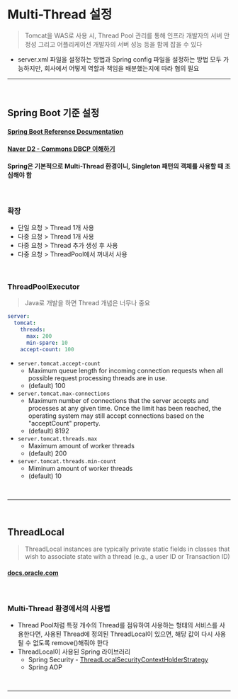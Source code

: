 # Multi-Thread 설정
> Tomcat을 WAS로 사용 시, Thread Pool 관리를 통해 인프라 개발자의 서버 안정성 그리고 어플리케이션 개발자의 서버 성능 등을 함께 잡을 수 있다
* server.xml 파일을 설정하는 방법과 Spring config 파일을 설정하는 방법 모두 가능하지만, 회사에서 어떻게 역할과 책임을 배분했는지에 따라 협의 필요

<hr>
<br>

## Spring Boot 기준 설정
#### [Spring Boot Reference Documentation](https://docs.spring.io/spring-boot/docs/current/reference/html/application-properties.html)
#### [Naver D2 - Commons DBCP 이해하기](https://d2.naver.com/helloworld/5102792)
#### Spring은 기본적으로 Multi-Thread 환경이니, Singleton 패턴의 객체를 사용할 때 조심해야 함

<br>

### 확장
* 단일 요청 > Thread 1개 사용 
* 다중 요청 > Thread 1개 사용
* 다중 요청 > Thread 추가 생성 후 사용
* 다중 요청 > ThreadPool에서 꺼내서 사용

<br>

### ThreadPoolExecutor
> Java로 개발을 하면 Thread 개념은 너무나 중요
```yml
server:
  tomcat:
    threads:
      max: 200
      min-spare: 10
    accept-count: 100
```
* `server.tomcat.accept-count`
  * Maximum queue length for incoming connection requests when all possible request processing threads are in use.
  * (default) 100
* `server.tomcat.max-connections`
  * Maximum number of connections that the server accepts and processes at any given time. Once the limit has been reached, the operating system may still accept connections based on the "acceptCount" property.
  * (default) 8192
* `server.tomcat.threads.max`
  * Maximum amount of worker threads
  * (default) 200
* `server.tomcat.threads.min-count`
  * Miminum amount of worker threads
  * (default) 10

<br>
<hr>
<br>

## ThreadLocal
> ThreadLocal instances are typically private static fields in classes that wish to associate state with a thread (e.g., a user ID or Transaction ID)
#### [docs.oracle.com](https://docs.oracle.com/javase/8/docs/api/java/lang/ThreadLocal.html)

<br>

### Multi-Thread 환경에서의 사용법
* Thread Pool처럼 특정 개수의 Thread를 점유하여 사용하는 형태의 서비스를 사용한다면, 사용된 Thread에 정의된 ThreadLocal이 있으면, 해당 값이 다시 사용될 수 없도록 remove()해줘야 한다
* ThreadLocal이 사용된 Spring 라이브러리
  * Spring Security - [ThreadLocalSecurityContextHolderStrategy](https://github.com/spring-projects/spring-security/blob/e8c53ac72dfa4a49a9b802e5cb4823ee8e4dc916/core/src/main/java/org/springframework/security/core/context/ThreadLocalSecurityContextHolderStrategy.java#L32)
  * Spring AOP

<br>
<hr>
<br>
